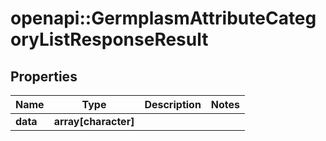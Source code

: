 # openapi::GermplasmAttributeCategoryListResponseResult

## Properties
Name | Type | Description | Notes
------------ | ------------- | ------------- | -------------
**data** | **array[character]** |  | 


